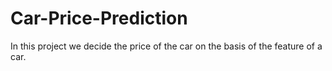 # Car-Price-Prediction
In this project we decide the price of the car on the basis of the feature of a car. 

